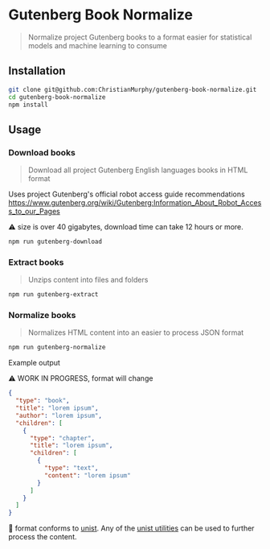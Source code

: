 # Gutenberg Book Normalize

> Normalize project Gutenberg books to a format easier for statistical models and machine learning to consume

## Installation

```bash
git clone git@github.com:ChristianMurphy/gutenberg-book-normalize.git
cd gutenberg-book-normalize
npm install
```

## Usage

### Download books

> Download all project Gutenberg English languages books in HTML format

Uses project Gutenberg's official robot access guide recommendations <https://www.gutenberg.org/wiki/Gutenberg:Information_About_Robot_Access_to_our_Pages>

:warning: size is over 40 gigabytes, download time can take 12 hours or more.

```bash
npm run gutenberg-download
```

### Extract books

> Unzips content into files and folders

```bash
npm run gutenberg-extract
```

### Normalize books

> Normalizes HTML content into an easier to process JSON format

```bash
npm run gutenberg-normalize
```

Example output

:warning: WORK IN PROGRESS, format will change

```json
{
  "type": "book",
  "title": "lorem ipsum",
  "author": "lorem ipsum",
  "children": [
    {
      "type": "chapter",
      "title": "lorem ipsum",
      "children": [
        {
          "type": "text",
          "content": "lorem ipsum"
        }
      ]
    }
  ]
}
```

:notebook: format conforms to [unist](https://github.com/syntax-tree/unist).
Any of the [unist utilities](https://github.com/syntax-tree/unist#list-of-utilities) can be used to further process the content.
